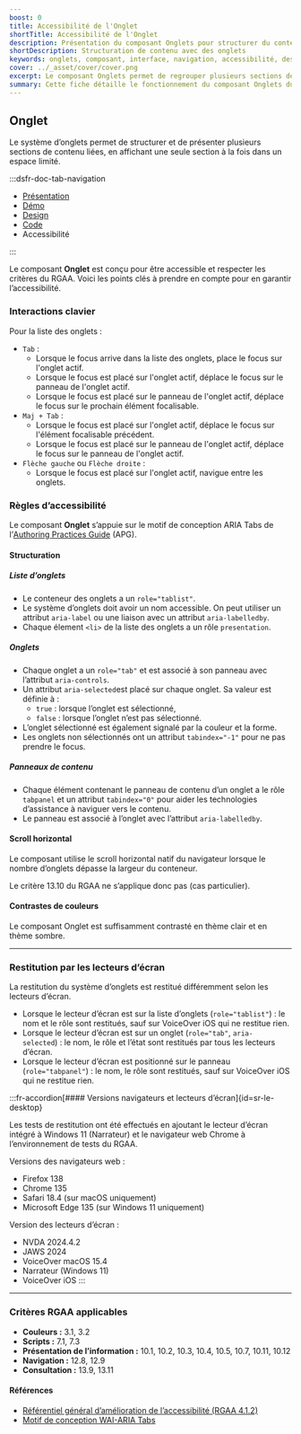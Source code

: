 ```yaml
---
boost: 0
title: Accessibilité de l'Onglet
shortTitle: Accessibilité de l'Onglet
description: Présentation du composant Onglets pour structurer du contenu lié dans un espace restreint avec des recommandations d’usage et d’accessibilité.
shortDescription: Structuration de contenu avec des onglets
keywords: onglets, composant, interface, navigation, accessibilité, design système, UX, DSFR
cover: ../_asset/cover/cover.png
excerpt: Le composant Onglets permet de regrouper plusieurs sections de contenu dans un espace réduit en affichant une seule section à la fois. Il est utile pour simplifier la lecture et améliorer l’expérience utilisateur.
summary: Cette fiche détaille le fonctionnement du composant Onglets du design système de l’État. Elle décrit ses usages recommandés, ses règles d’intégration et d’accessibilité, ainsi que son comportement responsive. Le contenu est destiné aux équipes design et développement souhaitant structurer des interfaces avec plusieurs sections de contenu apparentées tout en maintenant une expérience claire et fluide.
---
```


## Onglet

Le système d’onglets permet de structurer et de présenter plusieurs sections de contenu liées, en affichant une seule section à la fois dans un espace limité.

:::dsfr-doc-tab-navigation

- [Présentation](../index.md)
- [Démo](../demo/index.md)
- [Design](../design/index.md)
- [Code](../code/index.md)
- Accessibilité

:::

Le composant **Onglet** est conçu pour être accessible et respecter les critères du RGAA. Voici les points clés à prendre en compte pour en garantir l’accessibilité.

### Interactions clavier

Pour la liste des onglets&nbsp;:

- `Tab` :
  - Lorsque le focus arrive dans la liste des onglets, place le focus sur l'onglet actif.
  - Lorsque le focus est placé sur l'onglet actif, déplace le focus sur le panneau de l'onglet actif.
  - Lorsque le focus est placé sur le panneau de l'onglet actif, déplace le focus sur le prochain élément focalisable.
- `Maj + Tab` :
  - Lorsque le focus est placé sur l'onglet actif, déplace le focus sur l'élément focalisable précédent.
  - Lorsque le focus est placé sur le panneau de l'onglet actif, déplace le focus sur le panneau de l'onglet actif.
- `Flèche gauche` ou `Flèche droite` :
  - Lorsque le focus est placé sur l'onglet actif, navigue entre les onglets.

### Règles d’accessibilité

Le composant **Onglet** s’appuie sur le motif de conception ARIA <span lang="en">Tabs</span> de l’<a href="https://www.w3.org/WAI/ARIA/apg/about/introduction/" rel="noopener external" target="_blank" title="W3C - nouvelle fenêtre" lang="en">Authoring Practices Guide</a> (APG).

#### Structuration

##### Liste d’onglets

- Le conteneur des onglets a un `role="tablist"`.
- Le système d’onglets doit avoir un nom accessible. On peut utiliser un attribut `aria-label` ou une liaison avec un attribut `aria-labelledby`.
- Chaque élement `<li>` de la liste des onglets a un rôle `presentation`.

##### Onglets

- Chaque onglet a un `role="tab"` et est associé à son panneau avec l’attribut `aria-controls`.
- Un attribut `aria-selected`est placé sur chaque onglet. Sa valeur est définie à&nbsp;:
  - `true`&nbsp;: lorsque l’onglet est sélectionné,
  - `false`&nbsp;: lorsque l’onglet n’est pas sélectionné.
- L’onglet sélectionné est également signalé par la couleur et la forme.
- Les onglets non sélectionnés ont un attribut `tabindex="-1"` pour ne pas prendre le focus.

##### Panneaux de contenu

- Chaque élément contenant le panneau de contenu d’un onglet a le rôle `tabpanel` et un attribut `tabindex="0"` pour aider les technologies d’assistance à naviguer vers le contenu.
- Le panneau est associé à l’onglet avec l’attribut `aria-labelledby`.

#### Scroll horizontal

Le composant utilise le scroll horizontal natif du navigateur lorsque le nombre d’onglets dépasse la largeur du conteneur.

Le critère 13.10 du RGAA ne s’applique donc pas (cas particulier).

#### Contrastes de couleurs

Le composant Onglet est suffisamment contrasté en thème clair et en thème sombre.

---
### Restitution par les lecteurs d’écran

La restitution du système d’onglets est restitué différemment selon les lecteurs d’écran.

- Lorsque le lecteur d’écran est sur la liste d’onglets (`role="tablist"`)&nbsp;: le nom et le rôle sont restitués, sauf sur VoiceOver iOS qui ne restitue rien.
- Lorsque le lecteur d’écran est sur un onglet (`role="tab"`, `aria-selected`)&nbsp;: le nom, le rôle et l’état sont restitués par tous les lecteurs d’écran.
- Lorsque le lecteur d’écran est positionné sur le panneau (`role="tabpanel"`)&nbsp;: le nom, le rôle sont restitués, sauf sur VoiceOver iOS qui ne restitue rien.

:::fr-accordion[#### Versions navigateurs et lecteurs d’écran]{id=sr-le-desktop}

Les tests de restitution ont été effectués en ajoutant le lecteur d’écran intégré à Windows 11 (Narrateur) et le navigateur web Chrome à l’environnement de tests du RGAA.

Versions des navigateurs web&nbsp;:

- Firefox 138
- Chrome 135
- Safari 18.4 (sur macOS uniquement)
- Microsoft Edge 135 (sur Windows 11 uniquement)

Version des lecteurs d’écran&nbsp;:
- NVDA 2024.4.2
- JAWS 2024
- VoiceOver macOS 15.4
- Narrateur (Windows 11)
- VoiceOver iOS
:::

---

### Critères RGAA applicables

- **Couleurs&nbsp;:** 3.1, 3.2
- **Scripts&nbsp;:** 7.1, 7.3
- **Présentation de l’information&nbsp;:** 10.1, 10.2, 10.3, 10.4, 10.5, 10.7, 10.11, 10.12
- **Navigation&nbsp;:** 12.8, 12.9
- **Consultation&nbsp;:** 13.9, 13.11

#### Références

- [Référentiel général d’amélioration de l’accessibilité (RGAA 4.1.2)](https://accessibilite.numerique.gouv.fr/methode/criteres-et-tests/)
- [Motif de conception WAI-ARIA Tabs](https://www.w3.org/WAI/ARIA/apg/patterns/tabs/)
